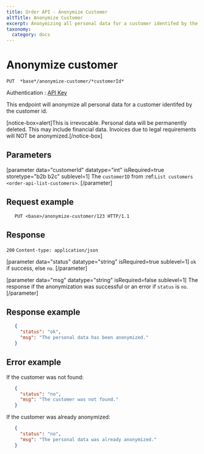 ```yaml
---
title: Order API - Anonymize Customer
altTitle: Anonymize Customer
excerpt: Anonymizing all personal data for a customer identifed by the customer id.
taxonomy:
  category: docs
---
```


# Anonymize customer

```text
PUT  *base*/anonymize-customer/*customerId*
```
Authentication : [API Key](/api-references/api-intro#authentication)

This endpoint will anonymize all personal data for a customer identifed by the customer id.

[notice-box=alert]This is irrevocable. Personal data will be permanently deleted. This may include financial data. Invoices due to legal requirements will NOT be anonymized.[/notice-box]

## Parameters

[parameter data="customerId" datatype="int" isRequired=true storetype="b2b b2c" sublevel=1]
The ``customerID`` from :ref:`List customers <order-api-list-customers>`.
[/parameter]

## Request example

```http
   PUT <base>/anonymize-customer/123 HTTP/1.1
```

## Response

`200` `Content-type: application/json`

[parameter data="status" datatype="string" isRequired=true sublevel=1]
``ok`` if success, else ``no``.
[/parameter]

[parameter data="msg" datatype="string" isRequired=false sublevel=1]
The response if the anonymization was successful or an error if ``status`` is ``no``.
[/parameter]

## Response example

```json
   {
     "status": "ok",
     "msg": "The personal data has been anonymized."
   }
```

## Error example

If the customer was not found:

```json
   {
     "status": "no",
     "msg": "The customer was not found."
   }
```

If the customer was already anonymized:

```json
   {
     "status": "no",
     "msg": "The personal data was already anonymized."
   }
```
